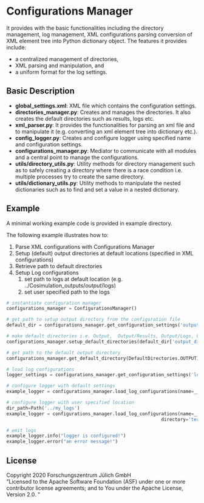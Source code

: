 # Configurations Manager

It provides with the basic functionalities including the directory management, log management, XML configurations parsing conversion of XML element tree into Python dictionary object. The features it provides include:

* a centralized management of directories,
* XML parsing and manipulation, and
* a uniform format for the log settings.

## Basic Description

* **global_settings.xml**: XML file which contains the configuration settings.
* **directories_manager.py**: Creates and manages the directories. It also creates the default directories such as results, logs etc.  
* **xml_parser.py**: It provides the functionalities for parsing an xml file and to manipulate it (e.g. converting an xml element tree into dictionary etc.). 
* **config_logger.py**: Creates and configure logger using specified name and configuration settings.
* **configurations_manager.py**: Mediator to communicate with all modules and a central point to manage the configurations.
* **utils/directory_utils.py**: Utility methods for directory management such as to safely creating a directory where there is a race condition i.e. multiple processes try to create the same directory.
* **utils/dictionary_utils.py**: Utility methods to manipulate the nested dictionaries such as to find and set a value in a nested dictionary.

## Example

A minimal working example code is provided in example directory.

The following example illustrates how to:

1. Parse XML configurations with Configurations Manager
1. Setup (default) output directories at default locations (specified in XML configurations)
1. Retrieve path to default directories
1. Setup Log configurations 
   1. set path to logs at default location (e.g. ../Cosimulation_outputs/<username>_output_<timestamp>/logs)
   1. set user specified path to the logs
   
```python
# instantiate configuration manager
configurations_manager = ConfigurationsManager()

# get path to setup output directory from the configuration file
default_dir = configurations_manager.get_configuration_settings('output_directory', 'global_settings.xml')

# make default directories i.e. Output,  Output/Results, Output/Logs, Output/Figures using user id, timestamp to make it unique
configurations_manager.setup_default_directories(default_dir['output_directory'])

# get path to the default output directory
configurations_manager.get_default_directory(DefaultDirectories.OUTPUT)

# load log configurations
logger_settings = configurations_manager.get_configuration_settings('log_configurations', 'global_settings.xml')

# configure logger with default settings
example_logger = configurations_manager.load_log_configurations(name=__name__, log_configurations=logger_settings)

# configure logger with user specified location
dir_path=Path('../my_logs')
example_logger = configurations_manager.load_log_configurations(name=__name__, log_configurations=logger_settings,
                                                         directory='tests', directory_path=dir_path)

# emit logs
example_logger.info("logger is configured!")
example_logger.error("an error message!")
```

## License

Copyright 2020 Forschungszentrum Jülich GmbH  
"Licensed to the Apache Software Foundation (ASF) under one or more contributor
license agreements; and to You under the Apache License, Version 2.0. "